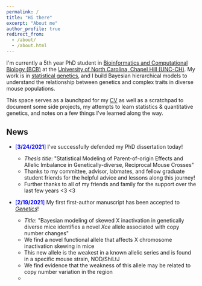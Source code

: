 ```yaml
---
permalink: /
title: "Hi there"
excerpt: "About me"
author_profile: true
redirect_from:
  - /about/
  - /about.html
---
```



I'm currently a 5th year PhD student in [Bioinformatics and Computational Biology (BCB)](https://bcb.unc.edu/) at the [University of North Carolina, Chapel Hill (UNC-CH)](https://bbsp.unc.edu/). My work is in [statistical genetics](http://valdarlab.unc.edu/), and I build Bayesian hierarchical models to understand the relationship between genetics and complex traits in diverse mouse populations.

This space serves as a launchpad for my [CV](https://kathiesun.github.io/files/resume_latest.pdf) as well as a scratchpad to document some side projects, my attempts to learn statistics & quantitative genetics, and notes on a few things I've learned along the way. 


## News
* <span style="color:blue">[**3/24/2021**]</span> I've successfully defended my PhD dissertation today!
  * _Thesis title_: "Statistical Modeling of Parent-of-origin Effects and Allelic Imbalance in Genetically-diverse, Reciprocal Mouse Crosses"
  * Thanks to my committee, advisor, labmates, and fellow graduate student friends for the helpful advice and lessons along this journey!
  * Further thanks to all of my friends and family for the support over the last few years <3 <3 

* <span style="color:blue">[**2/19/2021**]</span> My first first-author manuscript has been accepted to [_Genetics_](https://academic.oup.com/genetics/advance-article-abstract/doi/10.1093/genetics/iyab034/6162162?redirectedFrom=fulltext)!
  * _Title_: "Bayesian modeling of skewed X inactivation in genetically diverse mice identifies a novel _Xce_ allele associated with copy number changes"
  * We find a novel functional allele that affects X chromosome inactivation skewing in mice
  * This new allele is the weakest in a known allelic series and is found in a specific mouse strain, NOD/ShiLtJ
  * We find evidence that the weakness of this allele may be related to copy number variation in the region
  * <!--- * It is available for the time being on [bioRxiv](https://www.biorxiv.org/content/10.1101/2020.11.13.380535v2) --->
